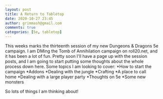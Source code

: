 ```yaml
---
layout: post
title: A Return to Tabletop
date: 2020-10-27 23:45
author: grimmash@gmail.com
comments: true
categories: [5e, tabletop]
---
```


This weeks marks the thirteenth session of my new Dungeons & Dragons 5e campaign.  I am DMing the Tomb of Annihilation campaign on roll20.net, and it has been a lot of fun.  Pretty soon I'll have a page up with the session posts, and I am going to start putting some thoughts about the whole process down here.  Some topics I am looking to cover:
*How to start the campaign
*Addons
*Dealing with the jungle
*Crafting
*A place to call home
*Dealing with a large player party
*Thoughts on 5e
*Some new monsters

So lots of things I am thinking about!  
